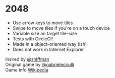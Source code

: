 # 2048

* Use arrow keys to move tiles
* Swipe to move tiles if you're on a touch device
* Variable size an target tile-size
* Tests with CircleCI!
* Made in a object-oriented way (ish)
* Does not work in Internet Explorer

Insired by [@shiffman](https://youtu.be/ze_o4YvZ6-s?t=1h34m9s)  
Original game by [@gabrielecirulli](https://gabrielecirulli.github.io/2048/)  
Game info [Wikipedia](https://en.wikipedia.org/wiki/2048_(video_game))
